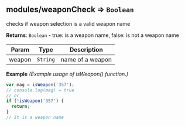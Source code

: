 <a name="module_modules/weaponCheck"></a>

## modules/weaponCheck ⇒ <code>Boolean</code>
checks if weapon selection is a valid weapon name

**Returns**: <code>Boolean</code> - true: is a weapon name, false: is not a weapon name  

| Param | Type | Description |
| --- | --- | --- |
| weapon | <code>String</code> | name of a weapon |

**Example** *(Example usage of isWeapon() function.)*  
```js
var mag = isWeapon('357');
// console.log(mag) = true
// or 
if (!isWeapon('357') {
  return;
}
// it is a weapon name
```
